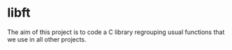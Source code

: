 # libft
The aim of this project is to code a C library regrouping usual functions that we use in all other projects.
